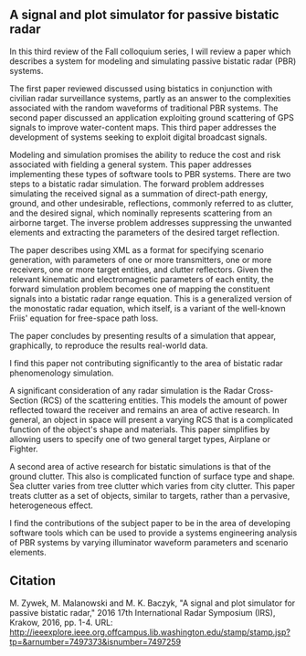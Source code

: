 ## A signal and plot simulator for passive bistatic radar

In this third review of the Fall colloquium series, I will review a paper which describes a system for modeling and simulating passive bistatic radar (PBR) systems.

The first paper reviewed discussed using bistatics in conjunction with civilian radar surveillance systems, partly as an answer to the complexities associated with the random waveforms of traditional PBR systems. The second paper discussed an application exploiting ground scattering of GPS signals to improve water-content maps. This third paper addresses the development of systems seeking to exploit digital broadcast signals.

Modeling and simulation promises the ability to reduce the cost and risk associated with fielding a general system. This paper addresses implementing these types of software tools to PBR systems. There are two steps to a bistatic radar simulation. The forward problem addresses simulating the received signal as a summation of direct-path energy, ground, and other undesirable, reflections, commonly referred to as clutter, and the desired signal, which nominally represents scattering from an airborne target. The inverse problem addresses suppressing the unwanted elements and extracting the parameters of the desired target reflection.

The paper describes using XML as a format for specifying scenario generation, with parameters of one or more transmitters, one or more receivers, one or more target entities, and clutter reflectors. Given the relevant kinematic and electromagnetic parameters of each entity, the forward simulation problem becomes one of mapping the constituent signals into a bistatic radar range equation. This is a generalized version of the monostatic radar equation, which itself, is a variant of the well-known Friis' equation for free-space path loss.

The paper concludes by presenting results of a simulation that appear, graphically, to reproduce the results real-world data.

I find this paper not contributing significantly to the area of bistatic radar phenomenology simulation.

A significant consideration of any radar simulation is the Radar Cross-Section (RCS) of the scattering entities. This models the amount of power reflected toward the receiver and remains an area of active research. In general, an object in space will present a varying RCS that is a complicated function of the object's shape and materials. This paper simplifies by allowing users to specify one of two general target types, Airplane or Fighter.

A second area of active research for bistatic simulations is that of the ground clutter. This also is complicated function of surface type and shape. Sea clutter varies from tree clutter which varies from city clutter. This paper treats clutter as a set of objects, similar to targets, rather than a pervasive, heterogeneous effect.

I find the contributions of the subject paper to be in the area of developing software tools which can be used to provide a systems engineering analysis of PBR systems by varying illuminator waveform parameters and scenario elements.

## Citation
M. Zywek, M. Malanowski and M. K. Baczyk, "A signal and plot simulator for passive bistatic radar," 2016 17th International Radar Symposium (IRS), Krakow, 2016, pp. 1-4.
URL: http://ieeexplore.ieee.org.offcampus.lib.washington.edu/stamp/stamp.jsp?tp=&arnumber=7497373&isnumber=7497259
